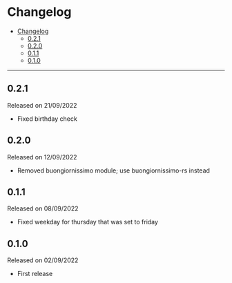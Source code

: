 # Changelog

- [Changelog](#changelog)
  - [0.2.1](#021)
  - [0.2.0](#020)
  - [0.1.1](#011)
  - [0.1.0](#010)

---

## 0.2.1

Released on 21/09/2022

- Fixed birthday check

## 0.2.0

Released on 12/09/2022

- Removed buongiornissimo module; use buongiornissimo-rs instead

## 0.1.1

Released on 08/09/2022

- Fixed weekday for thursday that was set to friday

## 0.1.0

Released on 02/09/2022

- First release
